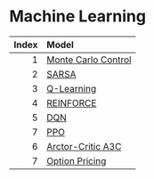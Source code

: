 # Machine Learning

|Index |Model                                                                          |
|----:|:---------------------------------------------------------------------------------|
|1 |  [Monte Carlo Control](./mc_control.ipynb)    |
|2 |  [SARSA](./sarsa.ipynb)    |
|3 |  [Q-Learning](./q_learning.ipynb)    |
|4 |  [REINFORCE](./reinforce.ipynb)    |
|5 |  [DQN](./dqn.ipynb)    |
|7 |  [PPO](./ppo.ipynb)    |
|6 |  [Arctor-Critic A3C](./a3c.ipynb)    |
|7 |  [Option Pricing](./american_option.ipynb)    |

```python

```
